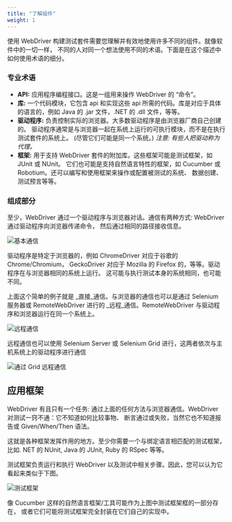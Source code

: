 ```yaml
---
title: "了解组件"
weight: 1
---
```


使用 WebDriver 构建测试套件需要您理解并有效地使用许多不同的组件。就像软件中的一切一样，
不同的人对同一个想法使用不同的术语。下面是在这个描述中如何使用术语的细分。

### 专业术语

* **API:** 应用程序编程接口。这是一组用来操作 WebDriver 的 “命令”。
* **库:** 一个代码模块，它包含 api 和实现这些 api 所需的代码。库是对应于具体的语言的，例如 Java 的 .jar 文件，.NET 的 .dll 文件，等等。
* **驱动程序:** 负责控制实际的浏览器。大多数驱动程序是由浏览器厂商自己创建的。
驱动程序通常是与浏览器一起在系统上运行的可执行模块，而不是在执行测试套件的系统上。
(尽管它们可能是同一个系统。) _注意: 有些人把驱动称为代理。_
* **框架:** 用于支持 WebDriver 套件的附加库。这些框架可能是测试框架，如 JUnit 或 NUnit。
它们也可能是支持自然语言特性的框架，如 Cucumber 或 Robotium。还可以编写和使用框架来操作或配置被测试的系统、
数据创建、测试预言等等。

### 组成部分
至少，WebDriver 通过一个驱动程序与浏览器对话。通信有两种方式: WebDriver 通过驱动程序向浏览器传递命令，
然后通过相同的路径接收信息。

![基本通信](/images/basic_comms.png?width=400px)

驱动程序是特定于浏览器的，例如 ChromeDriver 对应于谷歌的 Chrome/Chromium，
GeckoDriver 对应于 Mozilla 的 Firefox 的，等等。驱动程序在与浏览器相同的系统上运行。
这可能与执行测试本身的系统相同，也可能不同。

上面这个简单的例子就是 _直接_通信。与浏览器的通信也可以是通过 Selenium 服务器或 RemoteWebDriver 
进行的 _远程_通信。RemoteWebDriver 与驱动程序和浏览器运行在同一个系统上。

![远程通信](/images/remote_comms.png?width=400px)

远程通信也可以使用 Selenium Server 或 Selenium Grid 进行，这两者依次与主机系统上的驱动程序进行通信

![通过 Grid 远程通信](/images/remote_comms_server.png?width=400px)

## 应用框架

WebDriver 有且只有一个任务: 通过上面的任何方法与浏览器通信。WebDriver 对测试一窍不通：它不知道如何比较事物、
断言通过或失败，当然它也不知道报告或 Given/When/Then 语法。 

这就是各种框架发挥作用的地方。至少你需要一个与绑定语言相匹配的测试框架，比如. NET 的 NUnit, Java 的 JUnit, 
Ruby 的 RSpec 等等。

测试框架负责运行和执行 WebDriver 以及测试中相关步骤。因此，您可以认为它看起来类似于下图。

![测试框架](/images/test_framework.png?width=400px)

像 Cucumber 这样的自然语言框架/工具可能作为上图中测试框架框的一部分存在，
或者它们可能将测试框架完全封装在它们自己的实现中。
